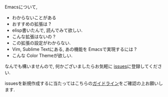 Emacsについて,

* わからないことがある
* おすすめの拡張は ?
* elisp書いたんで, 読んでみて欲しい.
* こんな拡張はないの ?
* この拡張の設定がわからない.
* Vim, Sublime Textにある, あの機能を Emacsで実現するには ?
* こんな Color Themeが欲しい.

なんでも構いませんので, 何かございましたらお気軽に [issues](https://github.com/emacs-jp/issues/issues)に登録してください.


issuesを新規作成するに当たってはこちらの[ガイドライン](https://github.com/emacs-jp/emacs-jp.github.com/wiki/issue%E6%96%B0%E8%A6%8F%E4%BD%9C%E6%88%90%E3%81%AE%E3%82%AC%E3%82%A4%E3%83%89%E3%83%A9%E3%82%A4%E3%83%B3)をご確認の上お願いします.
